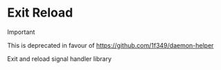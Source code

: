 # Exit Reload

> [!IMPORTANT]
> This is deprecated in favour of https://github.com/1f349/daemon-helper

Exit and reload signal handler library
